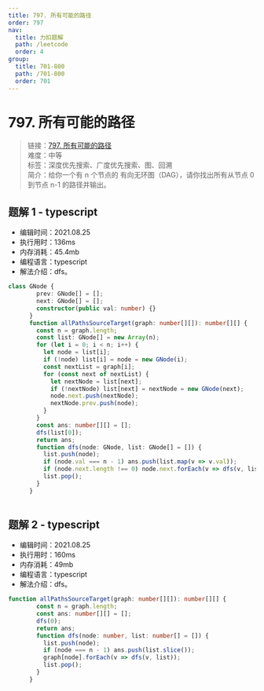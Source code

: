 ```yaml
---
title: 797. 所有可能的路径
order: 797
nav:
  title: 力扣题解
  path: /leetcode
  order: 4
group:
  title: 701-800
  path: /701-800
  order: 701
---
```


# 797. 所有可能的路径
    
> 链接：[797. 所有可能的路径](https://leetcode-cn.com/problems/all-paths-from-source-to-target/)  
> 难度：中等  
> 标签：深度优先搜索、广度优先搜索、图、回溯  
> 简介：给你一个有 n 个节点的 有向无环图（DAG），请你找出所有从节点 0 到节点 n-1 的路径并输出。
      
## 题解 1 - typescript
- 编辑时间：2021.08.25
- 执行用时：136ms
- 内存消耗：45.4mb
- 编程语言：typescript
- 解法介绍：dfs。
```typescript
class GNode {
        prev: GNode[] = [];
        next: GNode[] = [];
        constructor(public val: number) {}
      }
      function allPathsSourceTarget(graph: number[][]): number[][] {
        const n = graph.length;
        const list: GNode[] = new Array(n);
        for (let i = 0; i < n; i++) {
          let node = list[i];
          if (!node) list[i] = node = new GNode(i);
          const nextList = graph[i];
          for (const next of nextList) {
            let nextNode = list[next];
            if (!nextNode) list[next] = nextNode = new GNode(next);
            node.next.push(nextNode);
            nextNode.prev.push(node);
          }
        }
        const ans: number[][] = [];
        dfs(list[0]);
        return ans;
        function dfs(node: GNode, list: GNode[] = []) {
          list.push(node);
          if (node.val === n - 1) ans.push(list.map(v => v.val));
          if (node.next.length !== 0) node.next.forEach(v => dfs(v, list));
          list.pop();
        }
      }
      
```

## 题解 2 - typescript
- 编辑时间：2021.08.25
- 执行用时：160ms
- 内存消耗：49mb
- 编程语言：typescript
- 解法介绍：dfs。
```typescript
function allPathsSourceTarget(graph: number[][]): number[][] {
        const n = graph.length;
        const ans: number[][] = [];
        dfs(0);
        return ans;
        function dfs(node: number, list: number[] = []) {
          list.push(node);
          if (node === n - 1) ans.push(list.slice());
          graph[node].forEach(v => dfs(v, list));
          list.pop();
        }
      }
```

      